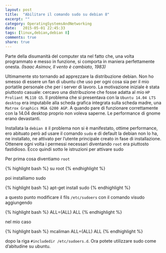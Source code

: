 ```yaml
---
layout: post
title:  "Abilitare il comando sudo su debian 8"
excerpt: ""
category: OperatingSystemsAndNetworking
date:   2015-05-01 22:45:33
tags: [linux,debian,debian 8]
comments: true
share: true
---
```


Parte della disumanità del computer sta nel fatto che, una volta programmato e messo in funzione, si comporta in maniera perfettamente onesta. *(Isaac Asimov, Il vento è cambiato, 1983)*

Ultimamente sto tornando ad apprezzare la distribuzione debian. Non ho smesso di essere un fan di ubuntu che uso per ogni cosa sia per il mio portatile personale che per i server di lavoro. La motivazione iniziale è stata piuttosto casuale: cercavo una distribuzione che fosse adatta al mio `HP Proliant ML110 G5`. Il problema che si presentava con la `Ubuntu 14.04 LTS desktop` era imputabile alla scheda grafica integrata sulla scheda madre, una `Matrox Graphics MGA G200 AGP`. A quando pare di funzionare correttamente con la 14.04 desktop proprio non voleva saperne.  Le performance di gnome erano devastanti.

Installata la `debian 8` il problema non si è manifestato, ottime performance, ero abituato però ad usare il comando `sudo` e di default la debian non lo ha, ne installato, ne attivato per l’utente principale creato in fase di installazione. Ottenere ogni volta i permessi necessari diventando `root` era piuttosto fastidioso. Ecco quindi sotto le istruzioni per attivare sudo

Per prima cosa diventiamo `root`

{% highlight bash %}
su root
{% endhighlight %}


poi installiamo sudo 

{% highlight bash %}
apt-get install sudo
{% endhighlight %}

a questo punto modificare il fils `/etc/sudoers` con il comando visudo aggiungendo

{% highlight bash %}
<username> ALL=(ALL) ALL 
{% endhighlight %}

nel mio caso

{% highlight bash %}
mcaliman ALL=(ALL) ALL 
{% endhighlight %}

dopo la riga `#includedir /etc/sudoers.d`. Ora potete utilizzare sudo come d’abitudine su ubuntu.
